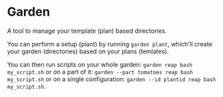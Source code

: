 # Garden

A tool to manage your template (plan) based directories.

You can perform a setup (plant) by running `garden plant`,
which'll create your garden (directories) based on your plans (temlates).

You can then run scripts on your whole garden: `garden reap bash my_script.sh`
or on a part of it: `garden --part tomatoes reap bash my_script.sh`
or on a single configuration: `garden --id plantid reap bash my_script.sh`.
